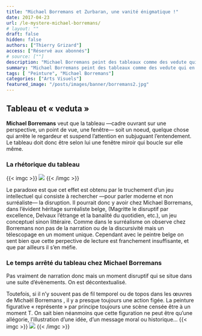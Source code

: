 ```yaml
---
title: "Michael Borremans et Zurbaran, une vanité énigmatique !"
date: 2017-04-23
url: /le-mystere-michael-borremans/
# layout: ""
draft: false
hidden: false
authors: ["Thierry Grizard"]
access: ["Réservé aux abonnés"]
# source: [""]
description: "Michael Borremans peint des tableaux comme des vedute qui en guise d'ouverture, de perspective offrent des miroirs réflexifs"
summary: "Michael Borremans peint des tableaux comme des vedute qui en guise d'ouverture, de perspective offrent des miroirs réflexifs"
tags: [ "Peinture", "Michael Borremans"]
categories: ["Arts Visuels"]
featured_image: "/posts/images/banner/borremans2.jpg"
---
```

## Tableau et « veduta »

**Michael Borremans** veut que la tableau —cadre ouvrant sur une perspective, un point de vue, une fenêtre— soit un noeud, quelque chose qui arrête le regardeur et suspend l’attention en subjuguant l’entendement. Le tableau doit donc être selon lui une fenêtre miroir qui boucle sur elle même.

### La rhétorique du tableau

{{< imgc >}}
![](/posts/images/borremans/michael-borremans-borremans-artiste-belge-artiste-peintre-art-art-contemporain-2-248x300.jpg) 
{{< /imgc >}}

Le paradoxe est que cet effet est obtenu par le truchement d’un jeu intellectuel qui consiste à rechercher —pour parler moderne et non surréaliste— la disruption. Il pourrait donc y avoir chez Michael Borremans, dans l’évident héritage surréaliste belge, (Magritte le disruptif par excellence, Delvaux l’étrange et la banalité du quotidien, etc.), un jeu conceptuel sinon littéraire. Comme dans le surréalisme on observe chez Borremans non pas de la narration ou de la discursivité mais un télescopage en un moment unique. Cependant avec le peintre belge on sent bien que cette perpective de lecture est franchement insuffisante, et que par ailleurs il s’en méfie.

### Le temps arrêté du tableau chez Michael Borremans

Pas vraiment de narration donc mais un moment disruptif qui se situe dans une suite d’évènements. On est décontextualisé.

Toutefois, si il n’y souvent pas de fil temporel ou de topos dans les œuvres de Michaël Borremans , il y a presque toujours une action figée. La peinture figurative « représente » par principe toujours une scène censée être à un moment T. On sait bien néanmoins que cette figuration ne peut être qu’une allégorie, l’illustration d’une idée, d’un message moral ou historique...
{{< imgc >}}
![](/posts/images/borremans/michael-borremans-borremans-artiste-belge-artiste-peintre-art-art-contemporain-3.jpg)
{{< /imgc >}}